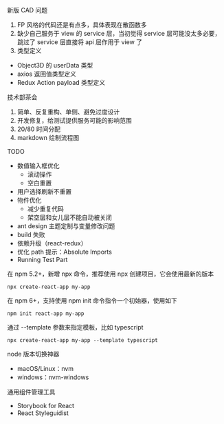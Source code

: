 新版 CAD 问题
1. FP 风格的代码还是有点多，具体表现在散函数多
2. 缺少自己服务于 view 的 service 层，当初觉得 service 层可能没太多必要，跳过了 service 层直接将 api 层作用于 view 了
3. 类型定义
  * Object3D 的 userData 类型
  * axios 返回值类型定义
  * Redux Action payload 类型定义

技术部茶会
1. 简单、反复重构、单侧、避免过度设计
2. 开发修复，给测试提供服务可能的影响范围
3. 20/80 时间分配
4. markdown 绘制流程图

TODO
* 数值输入框优化
  * 滚动操作
  * 空白重置
* 用户选择刷新不重置
* 物件优化
  * 减少重复代码
  * 架空层和女儿层不能自动被关闭
* ant design 主题定制与变量修改问题
* build 失败
* 依赖升级（react-redux）
* 优化 path 提示：Absolute Imports
* Running Test Part

在 npm 5.2+，新增 npx 命令，推荐使用 npx 创建项目，它会使用最新的版本
```shell
npx create-react-app my-app
```

在 npm 6+，支持使用 npm init 命令指令一个初始器，使用如下
```shell
npm init react-app my-app
```

通过 --template 参数来指定模板，比如 typescript
```shell
npx create-react-app my-app --template typescript
```

node 版本切换神器
* macOS/Linux：nvm
* windows：nvm-windows

通用组件管理工具
* Storybook for React
* React Styleguidist